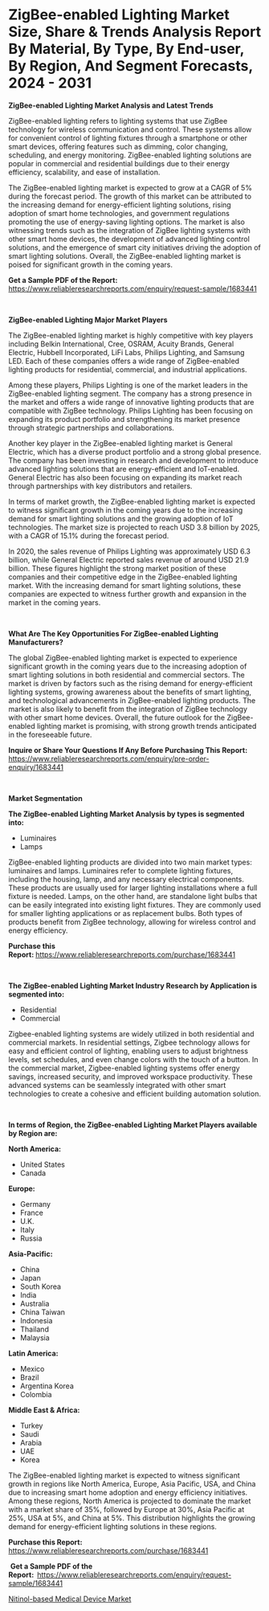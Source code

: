 <p><h1>ZigBee-enabled Lighting Market Size, Share & Trends Analysis Report By Material, By Type, By End-user, By Region, And Segment Forecasts, 2024 - 2031</h1></p><p><strong>ZigBee-enabled Lighting Market Analysis and Latest Trends</strong></p>
<p><p>ZigBee-enabled lighting refers to lighting systems that use ZigBee technology for wireless communication and control. These systems allow for convenient control of lighting fixtures through a smartphone or other smart devices, offering features such as dimming, color changing, scheduling, and energy monitoring. ZigBee-enabled lighting solutions are popular in commercial and residential buildings due to their energy efficiency, scalability, and ease of installation.</p><p>The ZigBee-enabled lighting market is expected to grow at a CAGR of 5% during the forecast period. The growth of this market can be attributed to the increasing demand for energy-efficient lighting solutions, rising adoption of smart home technologies, and government regulations promoting the use of energy-saving lighting options. The market is also witnessing trends such as the integration of ZigBee lighting systems with other smart home devices, the development of advanced lighting control solutions, and the emergence of smart city initiatives driving the adoption of smart lighting solutions. Overall, the ZigBee-enabled lighting market is poised for significant growth in the coming years.</p></p>
<p><strong>Get a Sample PDF of the Report:&nbsp;</strong> <a href="https://www.reliableresearchreports.com/enquiry/request-sample/1683441">https://www.reliableresearchreports.com/enquiry/request-sample/1683441</a></p>
<p>&nbsp;</p>
<p><strong>ZigBee-enabled Lighting Major Market Players</strong></p>
<p><p>The ZigBee-enabled lighting market is highly competitive with key players including Belkin International, Cree, OSRAM, Acuity Brands, General Electric, Hubbell Incorporated, LiFi Labs, Philips Lighting, and Samsung LED. Each of these companies offers a wide range of ZigBee-enabled lighting products for residential, commercial, and industrial applications.</p><p>Among these players, Philips Lighting is one of the market leaders in the ZigBee-enabled lighting segment. The company has a strong presence in the market and offers a wide range of innovative lighting products that are compatible with ZigBee technology. Philips Lighting has been focusing on expanding its product portfolio and strengthening its market presence through strategic partnerships and collaborations.</p><p>Another key player in the ZigBee-enabled lighting market is General Electric, which has a diverse product portfolio and a strong global presence. The company has been investing in research and development to introduce advanced lighting solutions that are energy-efficient and IoT-enabled. General Electric has also been focusing on expanding its market reach through partnerships with key distributors and retailers.</p><p>In terms of market growth, the ZigBee-enabled lighting market is expected to witness significant growth in the coming years due to the increasing demand for smart lighting solutions and the growing adoption of IoT technologies. The market size is projected to reach USD 3.8 billion by 2025, with a CAGR of 15.1% during the forecast period.</p><p>In 2020, the sales revenue of Philips Lighting was approximately USD 6.3 billion, while General Electric reported sales revenue of around USD 21.9 billion. These figures highlight the strong market position of these companies and their competitive edge in the ZigBee-enabled lighting market. With the increasing demand for smart lighting solutions, these companies are expected to witness further growth and expansion in the market in the coming years.</p></p>
<p>&nbsp;</p>
<p><strong>What Are The Key Opportunities For ZigBee-enabled Lighting Manufacturers?</strong></p>
<p><p>The global ZigBee-enabled lighting market is expected to experience significant growth in the coming years due to the increasing adoption of smart lighting solutions in both residential and commercial sectors. The market is driven by factors such as the rising demand for energy-efficient lighting systems, growing awareness about the benefits of smart lighting, and technological advancements in ZigBee-enabled lighting products. The market is also likely to benefit from the integration of ZigBee technology with other smart home devices. Overall, the future outlook for the ZigBee-enabled lighting market is promising, with strong growth trends anticipated in the foreseeable future.</p></p>
<p><strong>Inquire or Share Your Questions If Any Before Purchasing This Report:</strong> <a href="https://www.reliableresearchreports.com/enquiry/pre-order-enquiry/1683441">https://www.reliableresearchreports.com/enquiry/pre-order-enquiry/1683441</a></p>
<p>&nbsp;</p>
<p><strong>Market Segmentation</strong></p>
<p><strong>The ZigBee-enabled Lighting Market Analysis by types is segmented into:</strong></p>
<p><ul><li>Luminaires</li><li>Lamps</li></ul></p>
<p><p>ZigBee-enabled lighting products are divided into two main market types: luminaires and lamps. Luminaires refer to complete lighting fixtures, including the housing, lamp, and any necessary electrical components. These products are usually used for larger lighting installations where a full fixture is needed. Lamps, on the other hand, are standalone light bulbs that can be easily integrated into existing light fixtures. They are commonly used for smaller lighting applications or as replacement bulbs. Both types of products benefit from ZigBee technology, allowing for wireless control and energy efficiency.</p></p>
<p><strong>Purchase this Report:&nbsp;</strong><a href="https://www.reliableresearchreports.com/purchase/1683441">https://www.reliableresearchreports.com/purchase/1683441</a></p>
<p>&nbsp;</p>
<p><strong>The ZigBee-enabled Lighting Market Industry Research by Application is segmented into:</strong></p>
<p><ul><li>Residential</li><li>Commercial</li></ul></p>
<p><p>Zigbee-enabled lighting systems are widely utilized in both residential and commercial markets. In residential settings, Zigbee technology allows for easy and efficient control of lighting, enabling users to adjust brightness levels, set schedules, and even change colors with the touch of a button. In the commercial market, Zigbee-enabled lighting systems offer energy savings, increased security, and improved workspace productivity. These advanced systems can be seamlessly integrated with other smart technologies to create a cohesive and efficient building automation solution.</p></p>
<p>&nbsp;</p>
<p><strong>In terms of Region, the ZigBee-enabled Lighting Market Players available by Region are:</strong></p>
<p>
    <p> <strong> North America: </strong>
        <ul>
            <li>United States</li>
            <li>Canada</li>
        </ul>
        </p> 
    <p> <strong> Europe: </strong>
        <ul>
            <li>Germany</li>
            <li>France</li>
            <li>U.K.</li>
            <li>Italy</li>
            <li>Russia</li>
        </ul>
        </p> 
    <p> <strong> Asia-Pacific: </strong>
        <ul>
            <li>China</li>
            <li>Japan</li>
            <li>South Korea</li>
            <li>India</li>
            <li>Australia</li>
            <li>China Taiwan</li>
            <li>Indonesia</li>
            <li>Thailand</li>
            <li>Malaysia</li>
        </ul>
        </p> 
    <p> <strong> Latin America: </strong>
        <ul>
            <li>Mexico</li>
            <li>Brazil</li>
            <li>Argentina Korea</li>
            <li>Colombia</li>
        </ul>
        </p> 
    <p> <strong> Middle East & Africa: </strong>
        <ul>
            <li>Turkey</li>
            <li>Saudi</li>
            <li>Arabia</li>
            <li>UAE</li>
            <li>Korea</li>
        </ul>
    </p>
    </p>
<p><p>The ZigBee-enabled lighting market is expected to witness significant growth in regions like North America, Europe, Asia Pacific, USA, and China due to increasing smart home adoption and energy efficiency initiatives. Among these regions, North America is projected to dominate the market with a market share of 35%, followed by Europe at 30%, Asia Pacific at 25%, USA at 5%, and China at 5%. This distribution highlights the growing demand for energy-efficient lighting solutions in these regions.</p></p>
<p><strong>Purchase this Report: </strong><a href="https://www.reliableresearchreports.com/purchase/1683441">https://www.reliableresearchreports.com/purchase/1683441</a></p>
<p>&nbsp;<strong>Get a Sample PDF of the Report:&nbsp;&nbsp;</strong><a href="https://www.reliableresearchreports.com/enquiry/request-sample/1683441">https://www.reliableresearchreports.com/enquiry/request-sample/1683441</a></p>
<p><strong></strong></p>
<p><p><a href="https://github.com/RoccoManning/Market-Research-Report-List-3/blob/main/nitinol-based-medical-device-market.md">Nitinol-based Medical Device Market</a></p></p>